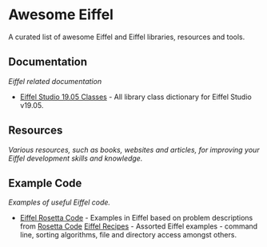# Awesome Eiffel

A curated list of awesome Eiffel and Eiffel libraries, resources and tools. 

## Documentation

*Eiffel related documentation*

* [Eiffel Studio 19.05 Classes](https://www.eiffel.org/files/doc/static/19.05/libraries/class_list.html) - All library class dictionary for Eiffel Studio v19.05.

## Resources

*Various resources, such as books, websites and articles, for improving your Eiffel development skills and knowledge.*

## Example Code
*Examples of useful Eiffel code.*

* [Eiffel Rosetta Code](https://github.com/jvelilla/RosettaCode) - Examples in Eiffel based on problem descriptions from [Rosetta Code](http://rosettacode.org/wiki/Rosetta_Code)
 [Eiffel Recipes](https://github.com/jvelilla/eiffel-recipes) - Assorted Eiffel examples - command line, sorting algorithms, file and directory access amongst others.